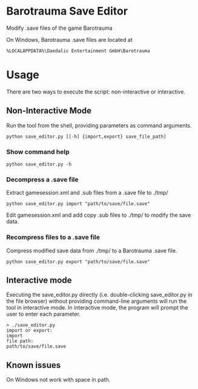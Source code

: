 # Barotrauma Save Editor
Modify .save files of the game Barotrauma

On Windows, Barotrauma .save files are located at

    %LOCALAPPDATA%\Daedalic Entertainment GmbH\Barotrauma

# Usage
There are two ways to execute the script: non-interactive or interactive.

## Non-Interactive Mode
Run the tool from the shell, providing parameters as command arguments.

    python save_editor.py [[-h] {import,export} save_file_path]

### Show command help
    python save_editor.py -h

### Decompress a .save file
Extract gamesession.xml and .sub files from a .save file to ./tmp/

    python save_editor.py import "path/to/save/file.save"

Edit gamesession.xml and add copy .sub files to ./tmp/ to modify the save data.

### Recompress files to a .save file
Compress modified save data from ./tmp/ to a Barotrauma .save file.

    python save_editor.py export "path/to/save/file.save"

## Interactive mode
Executing the save_editor.py directly (i.e. double-clicking save_editor.py in the file browser) without providing command-line arguments will run the tool in interactive mode.
In interactive mode, the program will prompt the user to enter each parameter.

    > ./save_editor.py
    import or export:
    import
    file path:
    path/to/save/file.save

## Known issues
On Windows not work with space in path.
